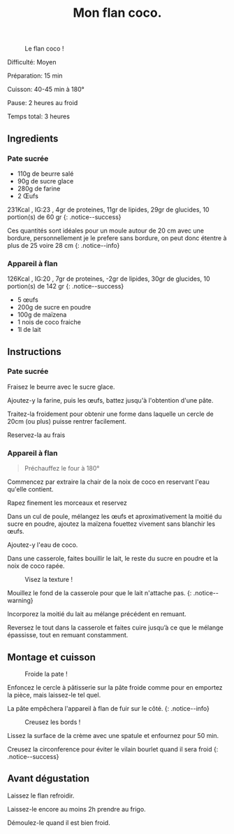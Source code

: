 ﻿---
title: "Mon flan coco."
excerpt: "Dérivé du flan parisien, explosion de saveur en bouche. De la noix de coco fraiche !"
category: Patisserie
classes: wide
comments: true
tags: 
  - Patisserie
  - Flan
  - Coco
header:
  teaser: /assets/images/20231002_200005.webp
  image_description: "Une belle part de flan coco."
---

<figure style="width: 300px" class="align-right">
  <img src="{{ site.url }}{{ site.baseurl }}/assets/images/20231002_065455.webp" alt="">
  <figcaption>Le flan coco !</figcaption>
</figure> 

<i class="fas fa-signal"> </i> Difficulté: Moyen

<i class="fas fa-balance-scale-left"> </i> Préparation: 15 min

<i class="fas fa-burn"> </i> Cuisson: 40-45 min à 180°

<i class="fas fa-pause"> </i> Pause: 2 heures au froid

<i class="fas fa-stopwatch"> </i> Temps total: 3 heures

## Ingredients

### Pate sucrée

* 110g de beurre salé
* 90g de sucre glace
* 280g de farine
* 2 Œufs

231Kcal , IG:23 , 4gr de proteines, 11gr de lipides, 29gr de glucides, 10 portion(s) de  60 gr
{: .notice--success}

Ces quantités sont  idéales pour un moule autour de 20 cm avec une bordure, personnellement je le prefere sans bordure, on peut donc étentre à plus de 25 voire 28 cm
{: .notice--info}

### Appareil à flan

126Kcal , IG:20 , 7gr de proteines, -2gr de lipides, 30gr de glucides, 10 portion(s) de  142 gr
{: .notice--success}

* 5 œufs
* 200g de sucre en poudre
* 100g de maïzena
* 1 nois de coco fraiche
* 1l de lait

## Instructions

### Pate sucrée

Fraisez le beurre avec le sucre glace.

Ajoutez-y la farine, puis les œufs, battez jusqu'à l'obtention d'une pâte.

Traitez-la froidement pour obtenir une forme dans laquelle un cercle de 20cm (ou plus) puisse rentrer facilement.

Reservez-la au frais

### Appareil à flan

> Préchauffez le four à 180°

Commencez par extraire la chair de la noix de coco en reservant l'eau qu'elle contient.

Rapez finement les morceaux et reservez

Dans un cul de poule, mélangez les œufs et aproximativement la moitié du sucre en poudre, ajoutez la maïzena fouettez vivement sans blanchir les œufs.

Ajoutez-y l'eau de coco.

Dans une casserole, faites bouillir le lait, le reste du sucre en poudre et la noix de coco rapée.

<figure style="width: 200px" class="align-left">
  <img src="{{ site.url }}{{ site.baseurl }}/assets/images/20231001_183630.webp" alt="">
  <figcaption>Visez la texture !</figcaption>
</figure> 

Mouillez le fond de la casserole pour que le lait n'attache pas.
{: .notice--warning}

Incorporez la moitié du lait au mélange précédent en remuant.

Reversez le tout dans la casserole et faites cuire jusqu’à ce que le mélange épassisse, tout en remuant constamment.



## Montage et cuisson

<figure style="width: 200px" class="align-right">
  <img src="{{ site.url }}{{ site.baseurl }}/assets/images/20231001_183635.webp" alt="">
  <figcaption>Froide la pate !</figcaption>
</figure> 

Enfoncez le cercle à pâtisserie sur la pâte froide comme pour en emportez la pièce, mais laissez-le tel quel.

La pâte empêchera l'appareil à flan de fuir sur le côté.
{: .notice--info}



<figure style="width: 200px" class="align-left">
  <img src="{{ site.url }}{{ site.baseurl }}/assets/images/20231001_184353.webp" alt="">
  <figcaption>Creusez les bords !</figcaption>
</figure> 

Lissez la surface de la crème avec une spatule et enfournez pour 50 min.

Creusez la circonference pour éviter le vilain bourlet quand il sera froid
{: .notice--success}




## Avant dégustation

Laissez le flan refroidir.

Laissez-le encore au moins 2h prendre au frigo.

Démoulez-le quand il est bien froid.

